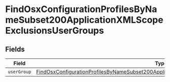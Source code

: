 # FindOsxConfigurationProfilesByNameSubset200ApplicationXMLScopeExclusionsUserGroups


## Fields

| Field                                                                                                                                                                                                                 | Type                                                                                                                                                                                                                  | Required                                                                                                                                                                                                              | Description                                                                                                                                                                                                           |
| --------------------------------------------------------------------------------------------------------------------------------------------------------------------------------------------------------------------- | --------------------------------------------------------------------------------------------------------------------------------------------------------------------------------------------------------------------- | --------------------------------------------------------------------------------------------------------------------------------------------------------------------------------------------------------------------- | --------------------------------------------------------------------------------------------------------------------------------------------------------------------------------------------------------------------- |
| `userGroup`                                                                                                                                                                                                           | [FindOsxConfigurationProfilesByNameSubset200ApplicationXMLScopeExclusionsUserGroupsUserGroup](../../models/operations/findosxconfigurationprofilesbynamesubset200applicationxmlscopeexclusionsusergroupsusergroup.md) | :heavy_minus_sign:                                                                                                                                                                                                    | N/A                                                                                                                                                                                                                   |